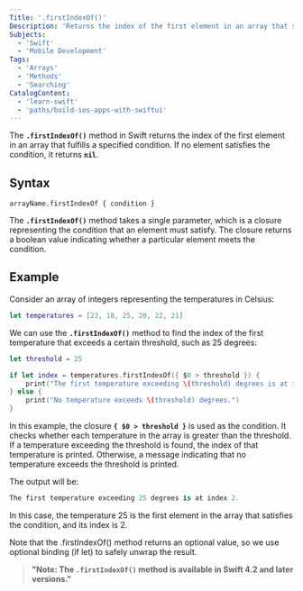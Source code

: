 ```yaml
---
Title: '.firstIndexOf()'
Description: 'Returns the index of the first element in an array that satisfies the given condition.'
Subjects:
  - 'Swift'
  - 'Mobile Development'
Tags:
  - 'Arrays'
  - 'Methods'
  - 'Searching'
CatalogContent:
  - 'learn-swift'
  - 'paths/build-ios-apps-with-swiftui'
---
```


The **`.firstIndexOf()`** method in Swift returns the index of the first element in an array that fulfills a specified condition. If no element satisfies the condition, it returns **`nil`**.

## Syntax

```pseudo
arrayName.firstIndexOf { condition }
```

The **`.firstIndexOf()`** method takes a single parameter, which is a closure representing the condition that an element must satisfy. The closure returns a boolean value indicating whether a particular element meets the condition.

## Example

Consider an array of integers representing the temperatures in Celsius:

```swift
let temperatures = [23, 18, 25, 20, 22, 21]
```

We can use the **`.firstIndexOf()`** method to find the index of the first temperature that exceeds a certain threshold, such as 25 degrees:

```swift
let threshold = 25

if let index = temperatures.firstIndexOf({ $0 > threshold }) {
    print("The first temperature exceeding \(threshold) degrees is at index \(index).")
} else {
    print("No temperature exceeds \(threshold) degrees.")
}
```

In this example, the closure **`{ $0 > threshold }`** is used as the condition. It checks whether each temperature in the array is greater than the threshold. If a temperature exceeding the threshold is found, the index of that temperature is printed. Otherwise, a message indicating that no temperature exceeds the threshold is printed.

The output will be:

```csharp
The first temperature exceeding 25 degrees is at index 2.
```

In this case, the temperature 25 is the first element in the array that satisfies the condition, and its index is 2.

Note that the .firstIndexOf() method returns an optional value, so we use optional binding (if let) to safely unwrap the result.

> **"Note: The `.firstIndexOf()` method is available in Swift 4.2 and later versions."**
